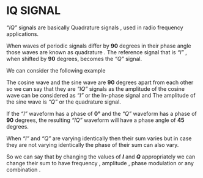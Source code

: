 # IQ SIGNAL 

*“IQ”* signals are basically Quadrature signals , used in radio frequency applications.

When waves of periodic signals differ by __90__ degrees in their phase angle those waves are known as quadrature . The reference signal that is *“I”* , when shifted by __90__ degrees, becomes the *“Q”* signal.

We can consider the following example

The cosine wave and the sine wave  are __90__ degrees apart from each other so we can say that they are *“IQ”*  signals as the amplitude of the cosine wave can be considered as *“I”*  or the In-phase signal and The amplitude of the sine wave is *“Q”*  or the quadrature signal.

If the *“I”* waveform  has a phase of __0°__ and the *“Q”* waveform has a phase of __90__ degrees, the resulting *“IQ”* waveform will have a phase angle of __45__ degrees.

When *“I”* and *“Q”* are varying identically then their sum varies but in case they are not varying identically the phase of their sum can also vary.

 So we can say that by  changing the values of __*I*__ and __*Q*__  appropriately we can change their sum to have frequency , amplitude , phase modulation or any combination .
